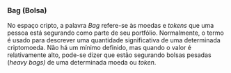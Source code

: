 ### Bag (Bolsa)

No espaço cripto, a palavra _Bag_ refere-se às moedas e _tokens_ que uma pessoa está segurando como parte de seu portfólio. Normalmente, o termo é usado para descrever uma quantidade significativa de uma determinada criptomoeda. Não há um mínimo definido, mas quando o valor é relativamente alto, pode-se dizer que estão segurando bolsas pesadas (_heavy bags)_ de uma determinada moeda ou _token_.
